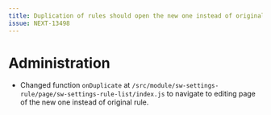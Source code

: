 ```yaml
---
title: Duplication of rules should open the new one instead of original rule for editing
issue: NEXT-13498
---
```

# Administration
*  Changed function `onDuplicate` at `/src/module/sw-settings-rule/page/sw-settings-rule-list/index.js` to navigate to editing page of the new one instead of original rule.
